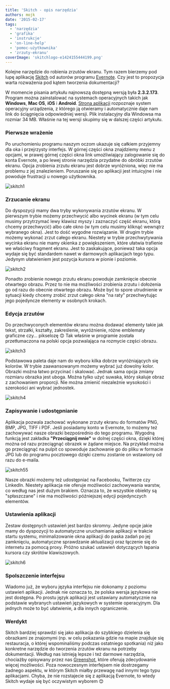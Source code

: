 ```yaml
---
title: 'Skitch - opis narzędzia'
authors: mojk
date: '2015-02-17'
tags:
  - 'narzędzia'
  - 'grafika'
  - 'instrukcje'
  - 'on-line-help'
  - 'pomoc-użytkownika'
  - 'zrzuty-ekranu'
coverImage: 'skitchlogo-e1424155444199.png'
---
```


Kolejne narzędzie do robienia zrzutów ekranu. Tym razem bierzemy pod lupę
aplikację [Skitch](https://evernote.com/skitch/) od autorów programu
[Evernote](https://evernote.com/). Czy jest to propozycja warta rozważenia pod
kątem tworzenia dokumentacji?

<!--truncate-->

W momencie pisania artykułu najnowszą dostępną wersją była **2.3.2.173**.
Program można zainstalować na systemach operacyjnych takich jak **Windows**,
**Mac OS**, **iOS** i **Android**.
[Strona aplikacji](https://evernote.com/skitch/) rozpoznaje system operacyjny
urządzenia, z którego ją otwieramy i automatycznie daje nam link do ściągnięcia
odpowiedniej wersji. Plik instalacyjny dla Windowsa ma rozmiar 34 MB. Właśnie na
tej wersji skupimy się w dalszej części artykułu.

### Pierwsze wrażenie

Po uruchomieniu programu naszym oczom ukazuje się całkiem przyjemny dla oka i
przejrzysty interfejs. W górnej części okna znajdziemy menu z opcjami, w prawej
górnej części okna link umożliwiający zalogowanie się do konta Evernote, a po
lewej stronie narzędzia przydatne do obróbki zrzutów ekranu. Opcja zrobienia
zrzutu ekranu jest dobrze wyróżniona, więc nie ma problemu z jej znalezieniem.
Poruszanie się po aplikacji jest intuicyjne i nie powoduje frustracji u nowego
użytkownika.

![skitch1](images/skitch1-1024x731.png)

### Zrzucanie ekranu

Do dyspozycji mamy dwa tryby wykonywania zrzutów ekranu. W pierwszym trybie
możemy przechwycić albo wycinek ekranu (w tym celu musimy przytrzymać lewy
klawisz myszy i zaznaczyć część ekranu, którą chcemy przechwycić) albo całe okno
(w tym celu musimy kliknąć wewnątrz wybranego okna). Jest to dość wygodne
rozwiązanie. W drugim trybie możemy wykonać zrzut całego ekranu. Niestety w
trybie przechwytywania wycinka ekranu nie mamy okienka z powiększeniem, które
ułatwia trafienie we właściwy fragment ekranu. Jest to zaskakujące, ponieważ
taka opcja wydaje się być standardem nawet w darmowych aplikacjach tego typu.
Jedynym ułatwieniem jest pozycja kursora w pionie i poziomie.

![skitch2](images/skitch2.png)

Ponadto zrobienie nowego zrzutu ekranu powoduje zamknięcie obecnie otwartego
obrazu. Przez to nie ma możliwości zrobienia zrzutu i dołożenia go od razu do
obecnie otwartego obrazu. Może być to spore utrudnienie w sytuacji kiedy chcemy
zrobić zrzut całego okna "na raty" przechwytując jego pojedyncze elementy w
osobnych krokach.

### Edycja zrzutów

Do przechwyconych elementów ekranu można dodawać elementy takie jak tekst,
strzałki, kształty, zakreślenie, wyróżnienie, różne emblematy graficzne czy...
pikselozę 😊 Tak właśnie w programie została przetłumaczona na polski opcja
pozwalająca na rozmycie części obrazu.

![skitch3](images/skitch3.png)

Podstawowa paleta daje nam do wyboru kilka dobrze wyróżniających się kolorów. W
trybie zaawansowanym możemy wybrać już dowolny kolor. Obrazki można łatwo
przycinać i skalować. Jednak sama opcja zmiany rozmiaru obrazka jest uboga.
Można tylko użyć suwaka, który skaluje obraz z zachowaniem proporcji. Nie można
zmienić niezależnie wysokości i szerokości ani wybrać jednostek.

![skitch4](images/skitch4.png)

### Zapisywanie i udostępnianie

Aplikacja pozwala zachować wykonane zrzuty ekranu do formatów PNG, BMP, JPG,
TIFF i PDF. Jeśli posiadamy konto w Evernote, to możemy też zachowywać nasze
obrazki bezpośrednio do tego programu. Wygodną funkcją jest zakładka
**"Przeciągnij mnie"** w dolnej części okna, dzięki której można od razu
przeciągnąć obrazek w żądane miejsce. Na przykład można go przeciągnąć na pulpit
co spowoduje zachowanie go do pliku w formacie JPG lub do programu pocztowego
dzięki czemu zostanie on wstawiony od razu do e-maila.

![skitch55](images/skitch55-1024x276.png)

Nasze obrazki możemy też udostępniać na Facebooku, Twitterze czy LinkedIn.
Niestety aplikacja nie oferuje możliwości zachowywania warstw, co według nas
jest dużym brakiem. Oznacza to, że wszystkie obiekty są "spłaszczane" i nie ma
możliwości późniejszej edycji pojedynczych elementów.

### Ustawienia aplikacji

Zestaw dostępnych ustawień jest bardzo skromny. Jedyne opcje jakie mamy do
dyspozycji to automatyczne uruchamianie aplikacji w trakcie startu systemu,
minimalizowanie okna aplikacji do paska zadań po jej zamknięciu, automatyczne
sprawdzanie aktualizacji oraz łączenie się do internetu za pomocą proxy. Próżno
szukać ustawień dotyczących łapania kursora czy skrótów klawiszowych.

![skitch6](images/skitch6.png)

### Spolszczenie interfejsu

Wiadomo już, że wyboru języka interfejsu nie dokonamy z poziomu ustawień
aplikacji. Jednak nie oznacza to, że polska wersja językowa nie jest dostępna.
Po prostu język aplikacji jest ustawiany automatycznie na podstawie wybranych
ustawień językowych w systemie operacyjnym. Dla jednych może to być ułatwienie,
a dla innych ograniczenie.

### Werdykt

Skitch bardziej sprawdzi się jako aplikacja do szybkiego dzielenia się obrazkami
ze znajomymi (np. w celu pokazania gdzie na mapie znajduje się restauracja, o
której wspominaliśmy podczas ostatniego spotkania) niż jako konkretne narzędzie
do tworzenia zrzutów ekranu na potrzeby dokumentacji. Według nas istnieją lepsze
i też darmowe narzędzia, chociażby opisywany przez nas
[Greenshot](../zrzucanie-ekranu-opis-narzedzi/index.md), które oferują
zdecydowanie więcej możliwości. Poza nowoczesnym interfejsem nie dostrzegamy
żadnego aspektu, w którym Skitch miałby przewagę nad innymi tego typu
aplikacjami. Chyba, że nie rozstajecie się z aplikacją Evernote, to wtedy Skitch
wydaje się być oczywistym wyborem 😊
